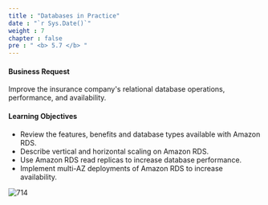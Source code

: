 ```yaml
---
title : "Databases in Practice"
date : "`r Sys.Date()`"
weight : 7
chapter : false
pre : " <b> 5.7 </b> "
---
```


#### Business Request
Improve the insurance company's relational database operations, performance, and availability.

#### Learning Objectives
- Review the features, benefits and database types available with Amazon RDS.
- Describe vertical and horizontal scaling on Amazon RDS.
- Use Amazon RDS read replicas to increase database performance.
- Implement multi-AZ deployments of Amazon RDS to increase availability.

![714](/thedevops/images/7-projects/7.1-cquest/7.png?featherlight=false&width=90pc)